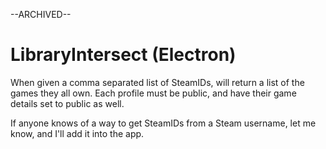 --ARCHIVED--

# LibraryIntersect (Electron)

When given a comma separated list of SteamIDs, will return a list of the games they all own.
Each profile must be public, and have their game details set to public as well.

If anyone knows of a way to get SteamIDs from a Steam username, let me know, and I'll add it into the app.
